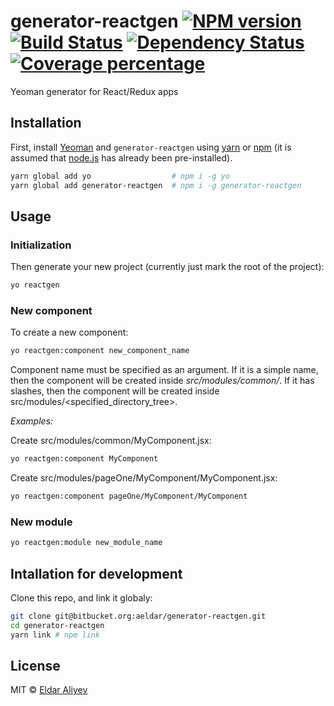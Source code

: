 generator-reactgen [![NPM version][npm-image]][npm-url] [![Build Status][travis-image]][travis-url] [![Dependency Status][daviddm-image]][daviddm-url] [![Coverage percentage][coveralls-image]][coveralls-url]
==================
Yeoman generator for React/Redux apps

Installation
------------

First, install [Yeoman](http://yeoman.io) and `generator-reactgen` using [yarn](https://yarnpkg.com) or [npm](https://www.npmjs.com/)
 (it is assumed that [node.js](https://nodejs.org/) has already been pre-installed).

```bash
yarn global add yo                  # npm i -g yo
yarn global add generator-reactgen  # npm i -g generator-reactgen
```

Usage
-----

### Initialization

Then generate your new project (currently just mark the root of the project):

```bash
yo reactgen
```
### New component

To create a new component:

```bash
yo reactgen:component new_component_name
```

Component name must be specified as an argument.
 If it is a simple name, then the component will be created inside _src/modules/common/_.
 If it has slashes, then the component will be created inside src/modules/<specified_directory_tree>.

_Examples:_

Create src/modules/common/MyComponent.jsx:
```bash
yo reactgen:component MyComponent
```

Create src/modules/pageOne/MyComponent/MyComponent.jsx:
```bash
yo reactgen:component pageOne/MyComponent/MyComponent
```

### New module

```bash
yo reactgen:module new_module_name
```

Intallation for development
---------------------------

Clone this repo, and link it globaly:

```bash
git clone git@bitbucket.org:aeldar/generator-reactgen.git
cd generator-reactgen
yarn link # npm link
```

License
-------

MIT © [Eldar Aliyev]()


[npm-image]: https://badge.fury.io/js/generator-reactgen.svg
[npm-url]: https://npmjs.org/package/generator-reactgen
[travis-image]: https://travis-ci.org/aeldar/generator-reactgen.svg?branch=master
[travis-url]: https://travis-ci.org/aeldar/generator-reactgen
[daviddm-image]: https://david-dm.org/aeldar/generator-reactgen.svg?theme=shields.io
[daviddm-url]: https://david-dm.org/aeldar/generator-reactgen
[coveralls-image]: https://coveralls.io/repos/aeldar/generator-reactgen/badge.svg
[coveralls-url]: https://coveralls.io/r/aeldar/generator-reactgen

